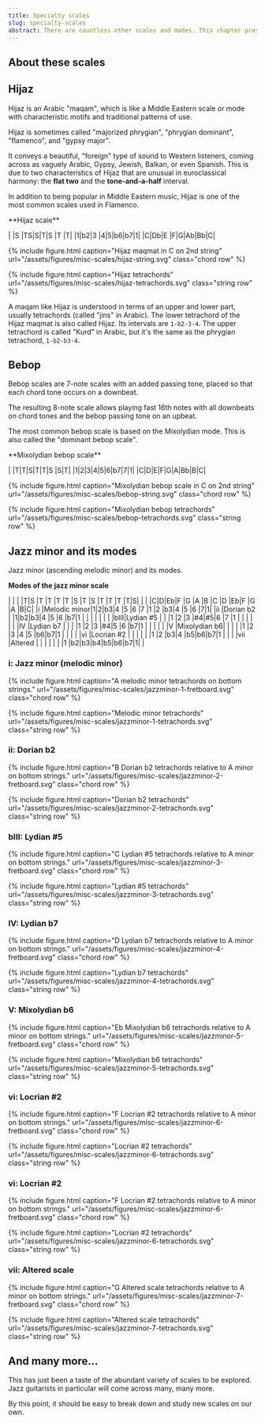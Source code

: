 ```yaml
---
title: Specialty scales
slug: specialty-scales
abstract: There are countless other scales and modes. This chapter presents a few of the more interesting ones used in jazz and non-Western styles. 
---
```


## About these scales

## Hijaz

Hijaz is an Arabic "maqam",
which is like a Middle Eastern scale or mode with characteristic motifs and traditional patterns of use.

Hijaz is sometimes called "majorized phrygian", "phrygian dominant", "flamenco", and "gypsy major".

It conveys a beautiful, "foreign" type of sound to Western listeners,
coming across as vaguely Arabic, Gypsy, Jewish, Balkan, or even Spanish.
This is due to two characteristics of Hijaz that are unusual in euroclassical harmony:
the **flat two** and the **tone-and-a-half** interval.

In addition to being popular in Middle Eastern music,
Hijaz is one of the most common scales used in Flamenco.

<div class="table-wrapper" markdown="block">
**Hijaz scale**

| |S |TS|S|T|S |T |T|
|1|b2|3 |4|5|b6|b7|1|
|C|Db|E |F|G|Ab|Bb|C|

</div>

{% include figure.html
    caption="Hijaz maqmat in C on 2nd string"
    url="/assets/figures/misc-scales/hijaz-string.svg"
    class="chord row"
%}

{% include figure.html
    caption="Hijaz tetrachords"
    url="/assets/figures/misc-scales/hijaz-tetrachords.svg"
    class="string row"
%}

A maqam like Hijaz is understood in terms of an upper and lower part,
usually tetrachords (called "jins" in Arabic). 
The lower tetrachord of the Hijaz maqmat is also called Hijaz.
Its intervals are `1-b2-3-4`.
The upper tetrachord is called "Kurd" in Arabic,
but it's the same as the phrygian tetrachord, `1-b2-b3-4`.


## Bebop

Bebop scales are 7-note scales with an added passing tone,
placed so that each chord tone occurs on a downbeat.

The resulting 8-note scale allows playing fast 16th notes with all downbeats on chord tones and the bebop passing tone on an upbeat.

The most common bebop scale is based on the Mixolydian mode.
This is also called the "dominant bebop scale".

<div class="table-wrapper" markdown="block">
**Mixolydian bebop scale**

| |T|T|S|T|T|S |S|T|
|1|2|3|4|5|6|b7|7|1|
|C|D|E|F|G|A|Bb|B|C|

</div>

{% include figure.html
    caption="Mixolydian bebop scale in C on 2nd string"
    url="/assets/figures/misc-scales/bebop-string.svg"
    class="chord row"
%}

{% include figure.html
    caption="Mixolydian bebop tetrachords"
    url="/assets/figures/misc-scales/bebop-tetrachords.svg"
    class="string row"
%}


## Jazz minor and its modes

Jazz minor (ascending melodic minor) and its modes.

**Modes of the jazz minor scale**

<div class="table-wrapper" markdown="block">

|    |             | |T|S |T |T |T |T |S |T |S |T |T |T |T|S|
|    |             |C|D|Eb|F |G |A |B |C |D |Eb|F |G |A |B|C|
|i   |Melodic minor|1|2|b3|4 |5 |6 |7 |1 |2 |b3|4 |5 |6 |7|1|
|ii  |Dorian b2    | |1|b2|b3|4 |5 |6 |b7|1 |  |  |  |  | | |
|bIII|Lydian #5    | | |1 |2 |3 |#4|#5|6 |7 |1 |  |  |  | | |
|IV  |Lydian b7    | | |  |1 |2 |3 |#4|5 |6 |b7|1 |  |  | | |
|V   |Mixolydian b6| | |  |  |1 |2 |3 |4 |5 |b6|b7|1 |  | | |
|vi  |Locrian #2   | | |  |  |  |1 |2 |b3|4 |b5|b6|b7|1 | | |
|vii |Altered      | | |  |  |  |  |1 |b2|b3|b4|b5|b6|b7|1| |

</div>

### i: Jazz minor (melodic minor)

{% include figure.html
    caption="A melodic minor tetrachords on bottom strings."
    url="/assets/figures/misc-scales/jazzminor-1-fretboard.svg"
    class="chord row"
%}

{% include figure.html
    caption="Melodic minor tetrachords"
    url="/assets/figures/misc-scales/jazzminor-1-tetrachords.svg"
    class="string row"
%}

### ii: Dorian b2

{% include figure.html
    caption="B Dorian b2 tetrachords relative to A minor on bottom strings."
    url="/assets/figures/misc-scales/jazzminor-2-fretboard.svg"
    class="chord row"
%}

{% include figure.html
    caption="Dorian b2 tetrachords"
    url="/assets/figures/misc-scales/jazzminor-2-tetrachords.svg"
    class="string row"
%}

### bIII: Lydian #5

{% include figure.html
    caption="C Lydian #5 tetrachords relative to A minor on bottom strings."
    url="/assets/figures/misc-scales/jazzminor-3-fretboard.svg"
    class="chord row"
%}

{% include figure.html
    caption="Lydian #5 tetrachords"
    url="/assets/figures/misc-scales/jazzminor-3-tetrachords.svg"
    class="string row"
%}

### IV: Lydian b7

{% include figure.html
    caption="D Lydian b7 tetrachords relative to A minor on bottom strings."
    url="/assets/figures/misc-scales/jazzminor-4-fretboard.svg"
    class="chord row"
%}

{% include figure.html
    caption="Lydian b7 tetrachords"
    url="/assets/figures/misc-scales/jazzminor-4-tetrachords.svg"
    class="string row"
%}

### V: Mixolydian b6

{% include figure.html
    caption="Eb Mixolydian b6 tetrachords relative to A minor on bottom strings."
    url="/assets/figures/misc-scales/jazzminor-5-fretboard.svg"
    class="chord row"
%}

{% include figure.html
    caption="Mixolydian b6 tetrachords"
    url="/assets/figures/misc-scales/jazzminor-5-tetrachords.svg"
    class="string row"
%}

### vi: Locrian #2

{% include figure.html
    caption="F Locrian #2 tetrachords relative to A minor on bottom strings."
    url="/assets/figures/misc-scales/jazzminor-6-fretboard.svg"
    class="chord row"
%}

{% include figure.html
    caption="Locrian #2 tetrachords"
    url="/assets/figures/misc-scales/jazzminor-6-tetrachords.svg"
    class="string row"
%}

### vi: Locrian #2

{% include figure.html
    caption="F Locrian #2 tetrachords relative to A minor on bottom strings."
    url="/assets/figures/misc-scales/jazzminor-6-fretboard.svg"
    class="chord row"
%}

{% include figure.html
    caption="Locrian #2 tetrachords"
    url="/assets/figures/misc-scales/jazzminor-6-tetrachords.svg"
    class="string row"
%}

### vii: Altered scale

{% include figure.html
    caption="G Altered scale tetrachords relative to A minor on bottom strings."
    url="/assets/figures/misc-scales/jazzminor-7-fretboard.svg"
    class="chord row"
%}

{% include figure.html
    caption="Altered scale tetrachords"
    url="/assets/figures/misc-scales/jazzminor-7-tetrachords.svg"
    class="string row"
%}

## And many more...

This has just been a taste of the abundant variety of scales to be explored.
Jazz guitarists in particular will come across many, many more.

By this point,
it should be easy to break down and study new scales on our own.
